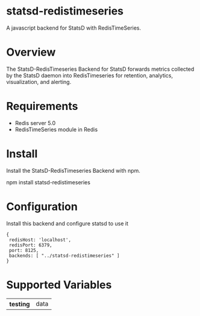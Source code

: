 # statsd-redistimeseries
A javascript backend for StatsD with RedisTimeSeries.

# Overview
The StatsD-RedisTimeseries Backend for StatsD forwards metrics collected by the StatsD daemon into RedisTimeseries for retention, analytics, visualization, and alerting.


# Requirements
- Redis server 5.0
- RedisTimeSeries module in Redis

# Install
Install the StatsD-RedisTimeseries Backend with npm.

npm install statsd-redistimeseries

# Configuration
Install this backend and configure statsd to use it
```
{
 redisHost: 'localhost',
 redisPort: 6379, 
 port: 8125, 
 backends: [ "../statsd-redistimeseries" ]
}
```
# Supported Variables

<table>
<th>testing</th>
<td>data</td>
</table>